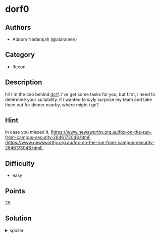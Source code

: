 # dorf0

## Authors
* Abiram Nadarajah (@abiramen)

## Category
* Recon

## Description
hi! i'm the ceo behind [dorf](https://dorf-syd.web.app). i've got some tasks for you, but first, i need to determine your suitability. if i wanted to _slyly_ surprise my team and take them out for dinner nearby, where might i go? 

## Hint
In case you missed it, [https://www.newsworthy.org.au/fox-on-the-run-from-campus-security-2646173048.html](https://www.newsworthy.org.au/fox-on-the-run-from-campus-security-2646173048.html).

## Difficulty
* easy

## Points
25

## Solution
<details>
<summary>spoiler</summary>

### Idea
Using Google Maps to find surrounding locations.

### Walkthrough
Visiting the website and scrolling through leads to an address in the footer. Entering the address into Google Maps shows nearby restaurants, with Frankie's Pizza across the street, a reference to Frankie the Fox. 

### Flag
`FLAG{frankies_pizza}`
</details>
